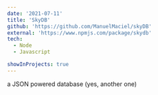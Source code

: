```yaml
---
date: '2021-07-11'
title: 'SkyDB'
github: 'https://github.com/ManuelMaciel/skyDB'
external: 'https://www.npmjs.com/package/skydb'
tech:
  - Node
  - Javascript

showInProjects: true
---
```


a JSON powered database (yes, another one)